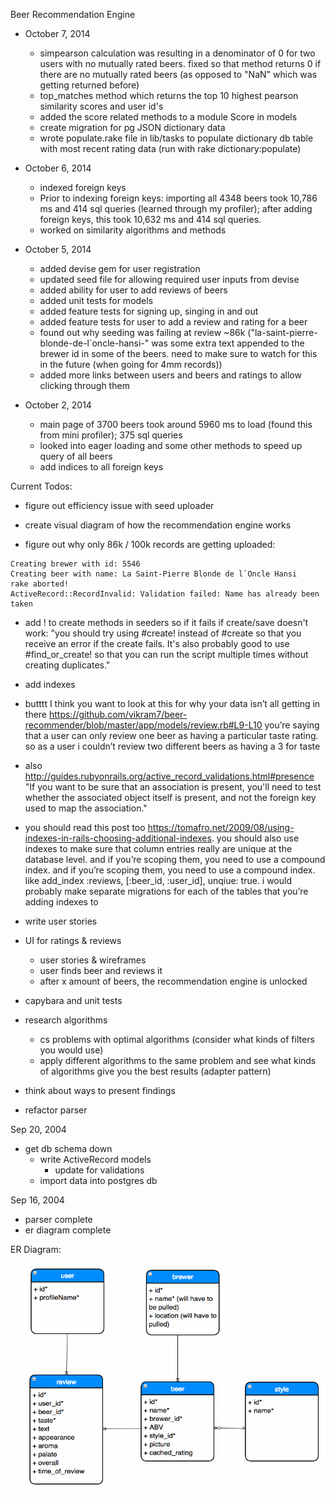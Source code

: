 Beer Recommendation Engine

- October 7, 2014
  - simpearson calculation was resulting in a denominator of 0 for two users with no mutually rated beers. fixed so that method returns 0 if there are no mutually rated beers (as opposed to "NaN" which was getting returned before)
  - top_matches method which returns the top 10 highest pearson similarity scores and user id's
  - added the score related methods to a module Score in models
  - create migration for pg JSON dictionary data
  - wrote populate.rake file in lib/tasks to populate dictionary db table with most recent rating data (run with rake dictionary:populate)

- October 6, 2014
  - indexed foreign keys
  - Prior to indexing foreign keys: importing all 4348 beers took 10,786 ms and 414 sql queries (learned through my profiler); after adding foreign keys, this took 10,632 ms and 414 sql queries.
  - worked on similarity algorithms and methods

- October 5, 2014
  - added devise gem for user registration
  - updated seed file for allowing required user inputs from devise
  - added ability for user to add reviews of beers
  - added unit tests for models
  - added feature tests for signing up, singing in and out
  - added feature tests for user to add a review and rating for a beer
  - found out why seeding was failing at review ~86k ("la-saint-pierre-blonde-de-l`oncle-hansi-" was some extra text appended to the brewer id in some of the beers. need to make sure to watch for this in the future (when going for 4mm records))
  - added more links between users and beers and ratings to allow clicking through them

- October 2, 2014
  - main page of 3700 beers took around 5960 ms to load (found this from mini profiler); 375 sql queries
  - looked into eager loading and some other methods to speed up query of all beers
  - add indices to all foreign keys

Current Todos:

- figure out efficiency issue with seed uploader

- create visual diagram of how the recommendation engine works

- figure out why only 86k / 100k records are getting uploaded:
```
Creating brewer with id: 5546
Creating beer with name: La Saint-Pierre Blonde de l`Oncle Hansi
rake aborted!
ActiveRecord::RecordInvalid: Validation failed: Name has already been taken
```

- add ! to create methods in seeders so if it  fails if create/save doesn't work: "you should try using #create! instead of #create so that you receive an error if the create fails. It's also probably good to use #find_or_create! so that you can run the script multiple times without creating duplicates."
- add indexes

- butttt I think you want to look at this for why your data isn’t all getting in there https://github.com/vikram7/beer-recommender/blob/master/app/models/review.rb#L9-L10 you’re saying that a user can only review one beer as having a particular taste rating. so as a user i couldn’t review two different beers as having a 3 for taste

- also http://guides.rubyonrails.org/active_record_validations.html#presence "If you want to be sure that an association is present, you'll need to test whether the associated object itself is present, and not the foreign key used to map the association."

- you should read this post too https://tomafro.net/2009/08/using-indexes-in-rails-choosing-additional-indexes. you should also use indexes to make sure that column entries really are unique at the database level. and if you’re scoping them, you need to use a compound index. and if you’re scoping them, you need to use a compound index. like add_index :reviews, [:beer_id, :user_id], unqiue: true. i would probably make separate migrations for each of the tables that you’re adding indexes to

- write user stories

- UI for ratings & reviews
  - user stories & wireframes
  - user finds beer and reviews it
  - after x amount of beers, the recommendation engine is unlocked

- capybara and unit tests

- research algorithms
  - cs problems with optimal algorithms (consider what kinds of filters you would use)
  - apply different algorithms to the same problem and see what kinds of algorithms give you the best results (adapter pattern)

- think about ways to present findings

- refactor parser

Sep 20, 2004
- get db schema down
  - write ActiveRecord models
    - update for validations
  - import data into postgres db

Sep 16, 2004
- parser complete
- er diagram complete

ER Diagram:

![alt tag](er_diagram.png)
